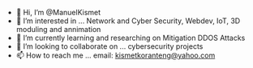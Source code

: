 - 👋 Hi, I’m @ManuelKismet
- 👀 I’m interested in ... Network and Cyber Security, Webdev, IoT, 3D moduling and annimation
- 🌱 I’m currently learning and researching on Mitigation DDOS Attacks
- 💞️ I’m looking to collaborate on ... cybersecurity projects
- 📫 How to reach me ... email: kismetkoranteng@yahoo.com

<!---
ManuelKismet/ManuelKismet is a ✨ special ✨ repository because its `README.md` (this file) appears on your GitHub profile.
You can click the Preview link to take a look at your changes.
--->
